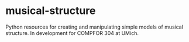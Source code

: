 # musical-structure

Python resources for creating and manipulating simple models of musical structure. In development for COMPFOR 304 at UMich.
